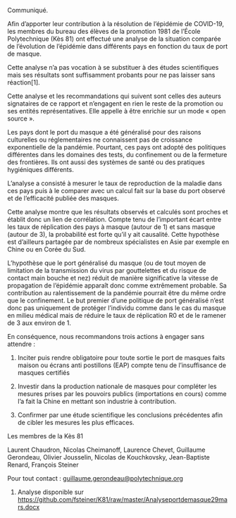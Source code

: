 Communiqué.

Afin d’apporter leur contribution à la résolution de l’épidémie de
COVID-19, les membres du bureau des élèves de la promotion 1981 de
l’École Polytechnique (Kès 81) ont effectué une analyse de la
situation comparée de l’évolution de l’épidémie dans différents pays en
fonction du taux de port de masque.

Cette analyse n’a pas vocation à se substituer à des études
scientifiques mais ses résultats sont suffisamment probants pour ne pas
laisser sans réaction\[1\].

Cette analyse et les recommandations qui suivent sont celles des auteurs
signataires de ce rapport et n’engagent en rien le reste de la promotion
ou ses entités représentatives. Elle appelle à être enrichie sur un mode
« open source ».

Les pays dont le port du masque a été généralisé pour des raisons
culturelles ou réglementaires ne connaissent pas de croissance
exponentielle de la pandémie. Pourtant, ces pays ont adopté des
politiques différentes dans les domaines des tests, du confinement ou de
la fermeture des frontières. Ils ont aussi des systèmes de santé ou des
pratiques hygiéniques différents.

L’analyse a consisté à mesurer le taux de reproduction de la maladie
dans ces pays puis à le comparer avec un calcul fait sur la base du port
observé et de l’efficacité publiée des masques.

Cette analyse montre que les résultats observés et calculés sont proches
et établit donc un lien de corrélation. Compte tenu de l’important écart
entre les taux de réplication des pays à masque (autour de 1) et sans
masque (autour de 3), la probabilité est forte qu’il y ait causalité.
Cette hypothèse est d’ailleurs partagée par de nombreux spécialistes en
Asie par exemple en Chine ou en Corée du Sud.

L’hypothèse que le port généralisé du masque (ou de tout moyen de
limitation de la transmission du virus par gouttelettes et du risque de
contact main bouche et nez) réduit de manière significative la vitesse
de propagation de l’épidémie apparaît donc comme extrêmement probable.
Sa contribution au ralentissement de la pandémie pourrait être du même
ordre que le confinement. Le but premier d’une politique de port
généralisé n’est donc pas uniquement de protéger l’individu comme dans
le cas du masque en milieu médical mais de réduire le taux de
réplication R0 et de le ramener de 3 aux environ de 1.

En conséquence, nous recommandons trois actions à engager sans attendre
:

1.  Inciter puis rendre obligatoire pour toute sortie le port de masques
    faits maison ou écrans anti postillons (EAP) compte tenu de
    l’insuffisance de masques certifiés

2.  Investir dans la production nationale de masques pour compléter les
    mesures prises par les pouvoirs publics (importations en cours)
    comme l’a fait la Chine en mettant son industrie à contribution.

3.  Confirmer par une étude scientifique les conclusions précédentes
    afin de cibler les mesures les plus efficaces.

Les membres de la Kès 81

Laurent Chaudron, Nicolas Cheimanoff, Laurence Chevet, Guillaume
Gerondeau, Olivier Jousselin, Nicolas de Kouchkovsky, Jean-Baptiste
Renard, François Steiner

Pour tout contact : guillaume.gerondeau@polytechnique.org

1.  Analyse disponible sur
    <https://github.com/fsteiner/K81/raw/master/Analyseportdemasque29mars.docx>
